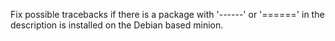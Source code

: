 Fix possible tracebacks if there is a package with '------' or '======' in the description is installed on the Debian based minion.
